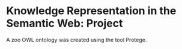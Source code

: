 # Knowledge Representation in the Semantic Web: Project

A zoo OWL ontology was created using the tool Protege.

